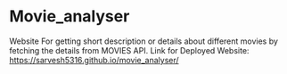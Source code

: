 # Movie_analyser
Website For getting short description or details about different movies by fetching the details from MOVIES API.
Link for Deployed Website: https://sarvesh5316.github.io/movie_analyser/
